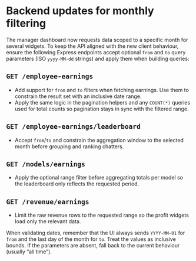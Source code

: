 # Backend updates for monthly filtering

The manager dashboard now requests data scoped to a specific month for several widgets. To keep the API aligned with the new client behaviour, ensure the following Express endpoints accept optional `from` and `to` query parameters (ISO `yyyy-MM-dd` strings) and apply them when building queries:

## `GET /employee-earnings`
* Add support for `from` and `to` filters when fetching earnings. Use them to constrain the result set with an inclusive date range.
* Apply the same logic in the pagination helpers and any `COUNT(*)` queries used for total counts so pagination stays in sync with the filtered range.

## `GET /employee-earnings/leaderboard`
* Accept `from`/`to` and constrain the aggregation window to the selected month before grouping and ranking chatters.

## `GET /models/earnings`
* Apply the optional range filter before aggregating totals per model so the leaderboard only reflects the requested period.

## `GET /revenue/earnings`
* Limit the raw revenue rows to the requested range so the profit widgets load only the relevant data.

When validating dates, remember that the UI always sends `YYYY-MM-01` for `from` and the last day of the month for `to`. Treat the values as inclusive bounds. If the parameters are absent, fall back to the current behaviour (usually “all time”).

